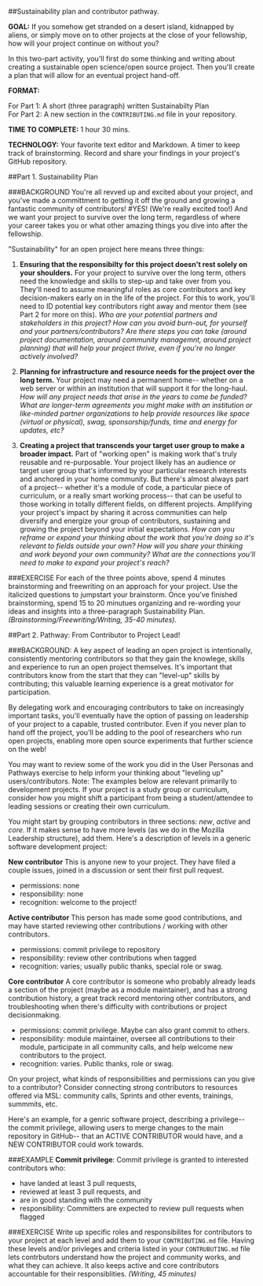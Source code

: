 ##Sustainability plan and contributor pathway.

**GOAL:** If you somehow get stranded on a desert island, kidnapped by aliens, or simply move on to other projects at the close of your fellowship, how will your project continue on without you? 

In this two-part activity, you'll first do some thinking and writing about creating a sustainable open science/open source project. Then you'll create a plan that will allow for an eventual project hand-off. 

**FORMAT:** 

For Part 1: A short (three paragraph) written Sustainabilty Plan  
For Part 2: A new section in the `CONTRIBUTING.md` file in your repository.

**TIME TO COMPLETE:** 1 hour 30 mins.

**TECHNOLOGY:** Your favorite text editor and Markdown. A timer to keep track of brainstorming. Record and share your findings in your project's GitHub repository.

##Part 1. Sustainability Plan

###BACKGROUND
You're all revved up and excited about your project, and you've made a committment to getting it off the ground and growing a fantastic community of contributors!
#YES! 
(We're really excited too!) And we want your project to survive over the long term, regardless of where your career takes you or what other amazing things you dive into after the fellowship. 

"Sustainability" for an open project here means three things: 

1. **Ensuring that the responsibilty for this project doesn't rest solely on your shoulders.** For your project to survive over the long term, others need the knowledge and skills to step-up and take over from you. They'll need to assume meaningful roles as core contributors and key decision-makers early on in the life of the project. For this to work, you'll need to ID potential key contributors right away and mentor them (see Part 2 for more on this). *Who are your potential partners and stakeholders in this project? How can you avoid burn-out, for yourself and your partners/contributors? Are there steps you can take (around project documentation, around community managemnt, around project planning) that will help your project thrive, even if you're no longer actively involved?* 

2. **Planning for infrastructure and resource needs for the project over the long term.** Your project may need a permanent home-- whether on a web server or within an institution that will support it for the long-haul. *How will any project needs that arise in the years to come be funded? What are longer-term agreements you might make with an institution or like-minded partner organizations to help provide resources like space (virtual or physical), swag, sponsorship/funds, time and energy for updates, etc?*

3. **Creating a project that transcends your target user group to make a broader impact.** Part of "working open" is making work that's truly reusable and re-purposable. Your project likely has an audience or target user group that's informed by your particular research interests and anchored in your home community. But there's almost always part of a project-- whether it's a module of code, a particular piece of curriculum, or a really smart working process-- that can be useful to those working in totally different fields, on different projects. Amplifying your project's impact by sharing it across communities can help diversify and energize your group of contributors, sustaining and growing the project beyond your initial expectations.  *How can you reframe or expand your thinking about the work that you're doing so it's relevant to fields outside your own? How will you share your thinking and work beyond your own community? What are the connections you'll need to make to expand your project's reach?*  
 
###EXERCISE
For each of the three points above, spend 4 minutes brainstorming and freewriting on an approach for your project. Use the italicized questions to jumpstart your brainstorm. Once you've finished brainstorming, spend 15 to 20 minutues organizing and re-wording your ideas and insights into a three-paragraph Sustainability Plan. *(Brainstorming/Freewriting/Writing, 35-40 minutes).*

##Part 2. Pathway: From Contributor to Project Lead!

###BACKGROUND: 
A key aspect of leading an open project is intentionally, consistently mentoring contributors so that they gain the knowlege, skills and experience to run an open project themselves. It's important that contributors know from the start that they can "level-up" skills by contributing; this valuable learning experience is a great motivator for participation. 

By delegating work and encouraging contributors to take on increasingly important tasks, you'll eventually have the option of passing on leadership of your project to a capable, trusted contributor. Even if you never plan to hand off the project, you'll be adding to the pool of researchers who run open projects, enabling more open source experiments that further science on the web! 

You may want to review some of the work you did in the User Personas and Pathways exercise to help inform your thinking about "leveling up" users/contributors. Note: The examples below are relevant primarily to development projects. If your project is a study group or curriculum, consider how you might shift a participant from being a student/attendee to leading sessions or creating their own curriculum.

You might start by grouping contributors in three sections: *new*, *active* and *core*. If it makes sense to have more levels (as we do in the Mozilla Leadership structure), add them. Here's a description of levels in a generic software development project:

**New contributor**
This is anyone new to your project. They have filed a couple issues, joined in a discussion or sent their first pull request.

* permissions: none
* responsibility: none
* recognition: welcome to the project! 

**Active contributor**
This person has made some good contributions, and may have started reviewing other contributions / working with other contributors.

* permissions: commit privilege to repository
* responsibility: review other contributions when tagged
* recognition: varies; usually public thanks, special role or swag.

**Core contributor**
A core contributor is someone who probably already leads a section of the project (maybe as a module maintainer), and has a strong contribution history, a great track record mentoring other contributors, and troubleshooting when there's difficulty with contributions or project decisionmaking.

* permissions: commit privilege. Maybe can also grant commit to others.
* responsibility: module maintainer, oversee all contributions to their module, participate in all community calls, and help welcome new contributors to the project. 
* recognition: varies. Public thanks, role or swag.

On your project, what kinds of responsibilities and permissions can you give to a contributor?  Consider connecting strong contributors to resources offered via MSL: community calls, Sprints and other events, trainings, summmits, etc. 

Here's an example, for a genric software project, describing a privilege-- the commit privilege, allowing users to merge changes to the main repository in GitHub-- that an ACTIVE CONTRIBUTOR would have, and a NEW CONTRIBUTOR could work towards. 

###EXAMPLE
**Commit privilege**: Commit privilege is granted to interested contributors who:

* have landed at least 3 pull requests,
* reviewed at least 3 pull requests, and
* are in good standing with the community
* responsibility: Committers are expected to review pull requests when flagged

###EXERCISE
Write up specific roles and responsibilites for contributors to your project at each level and add them to your `CONTRIBUTING.md` file. Having these levels and/or privleges and criteria listed in your `CONTRUBUTING.md` file lets contrbutors understand how the project and community works, and what they can achieve. It also keeps active and core contributors accountable for their responsiblities. *(Writing, 45 minutes)*








